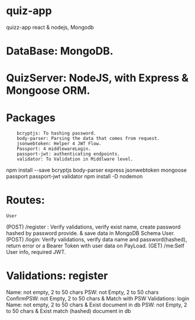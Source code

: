 # quiz-app
quizz-app react &amp; nodejs, Mongodb

# DataBase: MongoDB.

# QuizServer: NodeJS, with Express & Mongoose ORM.

# Packages
		bcryptjs: To hashing password.
		body-parser: Parsing the data that comes from request.
		jsonwebtoken: Helper 4 JWT Flow.
		Passport: 4 middlewareLogin.
		passport-jwt: authenticating endpoints.
		validator: To Validation in Middlware level.
		
npm install --save bcryptjs body-parser express jsonwebtoken mongoose passport passport-jwt validator
npm install -D nodemon

# Routes:
	User
(POST) /register : Verify validations, verify exist name, create password hashed by password provide. & save data in MongoDB Schema User.		
(POST) /login: Verify validations, verify data name and password(hashed), return error or a Bearer Token with user data on PayLoad.
		(GET)   /me:Self User info, required JWT.

		
# Validations: register
Name: not empty, 2 to 50 chars
PSW: not Empty, 2 to 50 chars
ConfirmPSW: not Empty, 2 to 50 chars & Match with PSW
Validations: login
Name: not empty, 2 to 50 chars & Exist document in db
PSW: not Empty, 2 to 50 chars & Exist match (hashed) document in db
